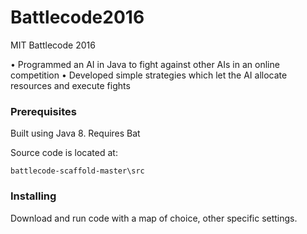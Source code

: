 # Battlecode2016
MIT Battlecode 2016 

•	Programmed an AI in Java to fight against other AIs in an online competition
•	Developed simple strategies which let the AI allocate resources and execute fights

### Prerequisites

Built using Java 8. Requires Bat

Source code is located at:
```
battlecode-scaffold-master\src
```

### Installing

Download and run code with a map of choice, other specific settings.